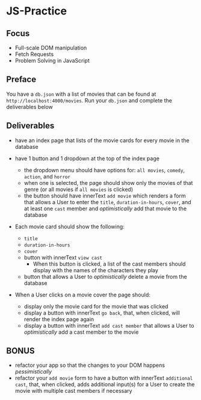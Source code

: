 # JS-Practice

## Focus

- Full-scale DOM manipulation
- Fetch Requests
- Problem Solving in JavaScript

## Preface

You have a `db.json` with a list of movies that can be found at `http://localhost:4000/movies`. Run your `db.json` and complete the deliverables below

## Deliverables

- have an index page that lists of the movie cards for every movie in the database
- have 1 button and 1 dropdown at the top of the index page
    - the dropdown menu should have options for: `all movies`, `comedy`, `action`, and `horror`
    - when one is selected, the page should show only the movies of that genre (or all movies if `all movies` is clicked)
    - the button should have innerText `add movie` which renders a form that allows a User to enter the `title`, `duration-in-hours`, `cover`, and at least one `cast` member and *optimistically* add that movie to the database

- Each movie card should show the following:
    - `title`
    - `duration-in-hours`
    - `cover`
    - button with innerText `view cast`
        - When this button is clicked, a list of the cast members should display with the names of the characters they play
    - button that allows a User to *optimistically* delete a movie from the database

- When a User clicks on a movie cover the page should:
    - display only the movie card for the movie that was clicked
    - display a button with innerText `go back`, that, when clicked, will render the index page again
    - display a button with innerText `add cast member` that allows a User to *optimistically* add a cast member to the movie

## BONUS

- refactor your app so that the changes to your DOM happens *pessimistically*
- refactor your `add movie` form to have a button with innerText `additional cast`, that, when clicked, adds additional input(s) for a User to create the movie with multiple cast members if necessary
